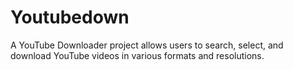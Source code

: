 # Youtubedown
A YouTube Downloader project allows users to search, select, and download YouTube videos in various formats and resolutions.

